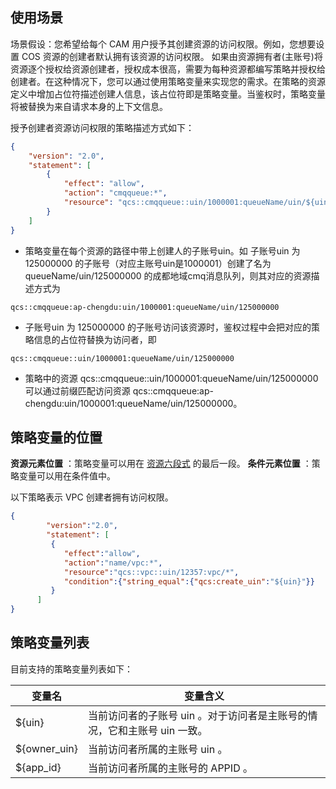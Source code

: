 ## 使用场景

场景假设：您希望给每个 CAM 用户授予其创建资源的访问权限。例如，您想要设置 COS 资源的创建者默认拥有该资源的访问权限。
如果由资源拥有者(主账号)将资源逐个授权给资源创建者，授权成本很高，需要为每种资源都编写策略并授权给创建者。在这种情况下，您可以通过使用策略变量来实现您的需求。在策略的资源定义中增加占位符描述创建人信息，该占位符即是策略变量。当鉴权时，策略变量将被替换为来自请求本身的上下文信息。
    
 授予创建者资源访问权限的策略描述方式如下： 
```json
{
    "version": "2.0",
    "statement": [
        {
            "effect": "allow",
            "action": "cmqqueue:*",
            "resource": "qcs::cmqqueue::uin/1000001:queueName/uin/${uin}/*"
        }
    ]
}
```

-  策略变量在每个资源的路径中带上创建人的子账号uin。如 子账号uin 为 125000000 的子账号（对应主账号uin是1000001）创建了名为 queueName/uin/125000000 的成都地域cmq消息队列，则其对应的资源描述方式为 
```
qcs::cmqqueue:ap-chengdu:uin/1000001:queueName/uin/125000000
```

-  子账号uin 为 125000000 的子账号访问该资源时，鉴权过程中会把对应的策略信息的占位符替换为访问者，即 
```
qcs::cmqqueue::uin/1000001:queueName/uin/125000000
```

-  策略中的资源 qcs::cmqqueue::uin/1000001:queueName/uin/125000000 可以通过前缀匹配访问资源 qcs::cmqqueue:ap-chengdu:uin/1000001:queueName/uin/125000000。 

## 策略变量的位置

**资源元素位置** ：策略变量可以用在 [资源六段式](https://cloud.tencent.com/document/product/598/10606#1..E5.85.AD.E6.AE.B5.E5.BC.8F) 的最后一段。
**条件元素位置** ：策略变量可以用在条件值中。
    
以下策略表示 VPC 创建者拥有访问权限。

```json
{  
        "version":"2.0", 
        "statement": [       
         { 
            "effect":"allow", 
            "action":"name/vpc:*", 
            "resource":"qcs::vpc::uin/12357:vpc/*",
            "condition":{"string_equal":{"qcs:create_uin":"${uin}"}} 
         }
      ]
}
```

## 策略变量列表

目前支持的策略变量列表如下：

| 变量名       | 变量含义                                                     |
| ------------ | ------------------------------------------------------------ |
| ${uin}       | 当前访问者的子账号 uin 。对于访问者是主账号的情况，它和主账号 uin 一致。 |
| ${owner_uin} | 当前访问者所属的主账号 uin 。                                |
| ${app_id}    | 当前访问者所属的主账号的 APPID 。                            |
